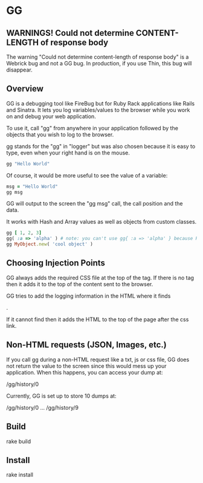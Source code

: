 # GG

## WARNINGS! Could not determine CONTENT-LENGTH of response body

The warning "Could not determine content-length of response body" is a
Webrick bug and not a GG bug. In production, if you use Thin, this
bug will disappear.


## Overview

GG is a debugging tool like FireBug but for Ruby Rack applications
like Rails and Sinatra. It lets you log variables/values to the browser while
you work on and debug your web application.

To use it, call "gg" from anywhere in your application followed by the
objects that you wish to log to the browser.

gg stands for the "gg" in "logger" but was also chosen because it is easy to
type, even when your right hand is on the mouse. 

```ruby
gg "Hello World" 
```

Of course, it would be more useful to see the value of a variable:

```ruby
msg = "Hello World"
gg msg 
```

GG will output to the screen the "gg msg" call, the call position and
the data.

It works with Hash and Array values as well as objects from custom classes.

```ruby
gg [ 1, 2, 3]
gg( :a => 'alpha' ) # note: you can't use gg{ :a => 'alpha' } because Ruby thinks its a block
gg MyObject.new( 'cool object' )
```

## Choosing Injection Points

GG always adds the required CSS file at the top of the <head> tag.
If there is no <head> tag then it adds it to the top of the content sent to
the browser.

GG tries to add the logging information in the HTML where it finds
<!--gg-->.

If it cannot find <!--gg--> then it adds the HTML to the top of the
page after the css link.


## Non-HTML requests (JSON, Images, etc.)

If you call gg during a non-HTML request like a txt, js or css file, GG
does not return the value to the screen since this would mess up your
application. When this happens, you can access your dump at:

  /gg/history/0
  
Currently, GG is set up to store 10 dumps at:

  /gg/history/0
  ...
  /gg/history/9
  

## Build

  rake build

## Install

  rake install
